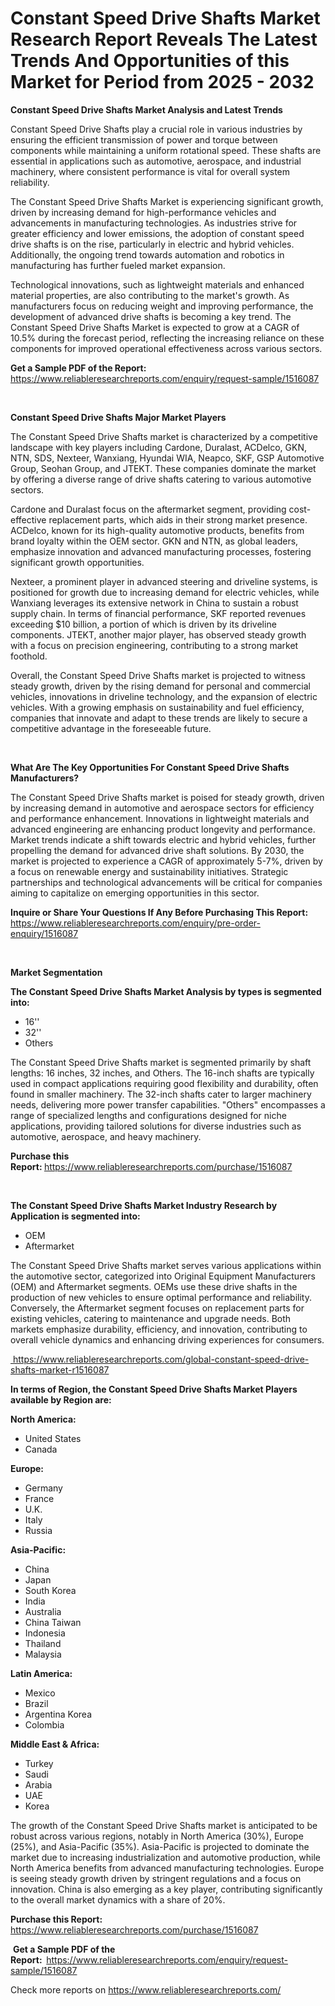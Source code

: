 <p><h1>Constant Speed Drive Shafts Market Research Report Reveals The Latest Trends And Opportunities of this Market for Period from 2025 - 2032</h1></p><p><strong>Constant Speed Drive Shafts Market Analysis and Latest Trends</strong></p>
<p><p>Constant Speed Drive Shafts play a crucial role in various industries by ensuring the efficient transmission of power and torque between components while maintaining a uniform rotational speed. These shafts are essential in applications such as automotive, aerospace, and industrial machinery, where consistent performance is vital for overall system reliability.</p><p>The Constant Speed Drive Shafts Market is experiencing significant growth, driven by increasing demand for high-performance vehicles and advancements in manufacturing technologies. As industries strive for greater efficiency and lower emissions, the adoption of constant speed drive shafts is on the rise, particularly in electric and hybrid vehicles. Additionally, the ongoing trend towards automation and robotics in manufacturing has further fueled market expansion.</p><p>Technological innovations, such as lightweight materials and enhanced material properties, are also contributing to the market's growth. As manufacturers focus on reducing weight and improving performance, the development of advanced drive shafts is becoming a key trend. The Constant Speed Drive Shafts Market is expected to grow at a CAGR of 10.5% during the forecast period, reflecting the increasing reliance on these components for improved operational effectiveness across various sectors.</p></p>
<p><strong>Get a Sample PDF of the Report:&nbsp;</strong> <a href="https://www.reliableresearchreports.com/enquiry/request-sample/1516087?utm_campaign=3210&utm_medium=2&utm_source=Github&utm_content=ia&utm_term=29032025&utm_id=constant-speed-drive-shafts">https://www.reliableresearchreports.com/enquiry/request-sample/1516087</a></p>
<p>&nbsp;</p>
<p><strong>Constant Speed Drive Shafts Major Market Players</strong></p>
<p><p>The Constant Speed Drive Shafts market is characterized by a competitive landscape with key players including Cardone, Duralast, ACDelco, GKN, NTN, SDS, Nexteer, Wanxiang, Hyundai WIA, Neapco, SKF, GSP Automotive Group, Seohan Group, and JTEKT. These companies dominate the market by offering a diverse range of drive shafts catering to various automotive sectors.</p><p>Cardone and Duralast focus on the aftermarket segment, providing cost-effective replacement parts, which aids in their strong market presence. ACDelco, known for its high-quality automotive products, benefits from brand loyalty within the OEM sector. GKN and NTN, as global leaders, emphasize innovation and advanced manufacturing processes, fostering significant growth opportunities. </p><p>Nexteer, a prominent player in advanced steering and driveline systems, is positioned for growth due to increasing demand for electric vehicles, while Wanxiang leverages its extensive network in China to sustain a robust supply chain. In terms of financial performance, SKF reported revenues exceeding $10 billion, a portion of which is driven by its driveline components. JTEKT, another major player, has observed steady growth with a focus on precision engineering, contributing to a strong market foothold.</p><p>Overall, the Constant Speed Drive Shafts market is projected to witness steady growth, driven by the rising demand for personal and commercial vehicles, innovations in driveline technology, and the expansion of electric vehicles. With a growing emphasis on sustainability and fuel efficiency, companies that innovate and adapt to these trends are likely to secure a competitive advantage in the foreseeable future.</p></p>
<p>&nbsp;</p>
<p><strong>What Are The Key Opportunities For Constant Speed Drive Shafts Manufacturers?</strong></p>
<p><p>The Constant Speed Drive Shafts market is poised for steady growth, driven by increasing demand in automotive and aerospace sectors for efficiency and performance enhancement. Innovations in lightweight materials and advanced engineering are enhancing product longevity and performance. Market trends indicate a shift towards electric and hybrid vehicles, further propelling the demand for advanced drive shaft solutions. By 2030, the market is projected to experience a CAGR of approximately 5-7%, driven by a focus on renewable energy and sustainability initiatives. Strategic partnerships and technological advancements will be critical for companies aiming to capitalize on emerging opportunities in this sector.</p></p>
<p><strong>Inquire or Share Your Questions If Any Before Purchasing This Report:</strong> <a href="https://www.reliableresearchreports.com/enquiry/pre-order-enquiry/1516087?utm_campaign=3210&utm_medium=2&utm_source=Github&utm_content=ia&utm_term=29032025&utm_id=constant-speed-drive-shafts">https://www.reliableresearchreports.com/enquiry/pre-order-enquiry/1516087</a></p>
<p>&nbsp;</p>
<p><strong>Market Segmentation</strong></p>
<p><strong>The Constant Speed Drive Shafts Market Analysis by types is segmented into:</strong></p>
<p><ul><li>16''</li><li>32''</li><li>Others</li></ul></p>
<p><p>The Constant Speed Drive Shafts market is segmented primarily by shaft lengths: 16 inches, 32 inches, and Others. The 16-inch shafts are typically used in compact applications requiring good flexibility and durability, often found in smaller machinery. The 32-inch shafts cater to larger machinery needs, delivering more power transfer capabilities. "Others" encompasses a range of specialized lengths and configurations designed for niche applications, providing tailored solutions for diverse industries such as automotive, aerospace, and heavy machinery.</p></p>
<p><strong>Purchase this Report:&nbsp;</strong><a href="https://www.reliableresearchreports.com/purchase/1516087?utm_campaign=3210&utm_medium=2&utm_source=Github&utm_content=ia&utm_term=29032025&utm_id=constant-speed-drive-shafts">https://www.reliableresearchreports.com/purchase/1516087</a></p>
<p>&nbsp;</p>
<p><strong>The Constant Speed Drive Shafts Market Industry Research by Application is segmented into:</strong></p>
<p><ul><li>OEM</li><li>Aftermarket</li></ul></p>
<p><p>The Constant Speed Drive Shafts market serves various applications within the automotive sector, categorized into Original Equipment Manufacturers (OEM) and Aftermarket segments. OEMs use these drive shafts in the production of new vehicles to ensure optimal performance and reliability. Conversely, the Aftermarket segment focuses on replacement parts for existing vehicles, catering to maintenance and upgrade needs. Both markets emphasize durability, efficiency, and innovation, contributing to overall vehicle dynamics and enhancing driving experiences for consumers.</p></p>
<p><a href="https://www.reliableresearchreports.com/global-constant-speed-drive-shafts-market-r1516087?utm_campaign=3210&utm_medium=2&utm_source=Github&utm_content=ia&utm_term=29032025&utm_id=constant-speed-drive-shafts">&nbsp;https://www.reliableresearchreports.com/global-constant-speed-drive-shafts-market-r1516087</a></p>
<p><strong>In terms of Region, the Constant Speed Drive Shafts Market Players available by Region are:</strong></p>
<p>
    <p> <strong> North America: </strong>
        <ul>
            <li>United States</li>
            <li>Canada</li>
        </ul>
        </p> 
    <p> <strong> Europe: </strong>
        <ul>
            <li>Germany</li>
            <li>France</li>
            <li>U.K.</li>
            <li>Italy</li>
            <li>Russia</li>
        </ul>
        </p> 
    <p> <strong> Asia-Pacific: </strong>
        <ul>
            <li>China</li>
            <li>Japan</li>
            <li>South Korea</li>
            <li>India</li>
            <li>Australia</li>
            <li>China Taiwan</li>
            <li>Indonesia</li>
            <li>Thailand</li>
            <li>Malaysia</li>
        </ul>
        </p> 
    <p> <strong> Latin America: </strong>
        <ul>
            <li>Mexico</li>
            <li>Brazil</li>
            <li>Argentina Korea</li>
            <li>Colombia</li>
        </ul>
        </p> 
    <p> <strong> Middle East & Africa: </strong>
        <ul>
            <li>Turkey</li>
            <li>Saudi</li>
            <li>Arabia</li>
            <li>UAE</li>
            <li>Korea</li>
        </ul>
    </p>
    </p>
<p><p>The growth of the Constant Speed Drive Shafts market is anticipated to be robust across various regions, notably in North America (30%), Europe (25%), and Asia-Pacific (35%). Asia-Pacific is projected to dominate the market due to increasing industrialization and automotive production, while North America benefits from advanced manufacturing technologies. Europe is seeing steady growth driven by stringent regulations and a focus on innovation. China is also emerging as a key player, contributing significantly to the overall market dynamics with a share of 20%.</p></p>
<p><strong>Purchase this Report: </strong><a href="https://www.reliableresearchreports.com/purchase/1516087?utm_campaign=3210&utm_medium=2&utm_source=Github&utm_content=ia&utm_term=29032025&utm_id=constant-speed-drive-shafts">https://www.reliableresearchreports.com/purchase/1516087</a></p>
<p>&nbsp;<strong>Get a Sample PDF of the Report:&nbsp;&nbsp;</strong><a href="https://www.reliableresearchreports.com/enquiry/request-sample/1516087?utm_campaign=3210&utm_medium=2&utm_source=Github&utm_content=ia&utm_term=29032025&utm_id=constant-speed-drive-shafts">https://www.reliableresearchreports.com/enquiry/request-sample/1516087</a></p>
<p><strong></strong></p>
<p>Check more reports on <a href="https://www.reliableresearchreports.com/?utm_campaign=3210&utm_medium=2&utm_source=Github&utm_content=ia&utm_term=29032025&utm_id=constant-speed-drive-shafts">https://www.reliableresearchreports.com/</a></p>